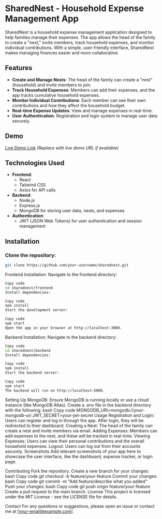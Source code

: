 # SharedNest - Household Expense Management App

SharedNest is a household expense management application designed to help families manage their expenses. The app allows the head of the family to create a "nest," invite members, track household expenses, and monitor individual contributions. With a simple, user-friendly interface, SharedNest makes managing finances easier and more collaborative.

## Features

- **Create and Manage Nests**: The head of the family can create a "nest" (household) and invite members to join.
- **Track Household Expenses**: Members can add their expenses, and the app tracks cumulative household expenses.
- **Monitor Individual Contributions**: Each member can see their own contributions and how they affect the household budget.
- **Real-time Expense Updates**: View and manage expenses in real-time.
- **User Authentication**: Registration and login system to manage user data securely.

## Demo

[Live Demo Link](#) _(Replace with live demo URL if available)_

## Technologies Used

- **Frontend**:
  - React
  - Tailwind CSS
  - Axios for API calls
- **Backend**:
  - Node.js
  - Express.js
  - MongoDB for storing user data, nests, and expenses
- **Authentication**:
  - JWT (JSON Web Tokens) for user authentication and session management

## Installation

### Clone the repository:

```bash
git clone https://github.com/your-username/sharednest.git
```

Frontend Installation:
Navigate to the frontend directory:

```bash
Copy code
cd sharednest/frontend
Install dependencies:
```

```bash
Copy code
npm install
Start the development server:
```

```bash
Copy code
npm start
Open the app in your browser at http://localhost:3000.
```

Backend Installation:
Navigate to the backend directory:

```bash
Copy code
cd sharednest/backend
Install dependencies:
```

```bash
Copy code
npm install
Start the backend server:
```

```bash
Copy code
npm start
The backend will run on http://localhost:5000.
```

Setting Up MongoDB:
Ensure MongoDB is running locally or use a cloud instance (like MongoDB Atlas).
Create a .env file in the backend directory with the following:
bash
Copy code
MONGODB_URI=mongodb://your-mongodb-uri
JWT_SECRET=your-jwt-secret
Usage
Registration and Login: Users can register and log in through the app. After login, they will be redirected to their dashboard.
Creating a Nest: The head of the family can create a nest and invite members via email.
Adding Expenses: Members can add expenses to the nest, and these will be tracked in real-time.
Viewing Expenses: Users can view their personal contributions and the overall household expenses.
Logout: Users can log out from their accounts securely.
Screenshots
Add relevant screenshots of your app here to showcase the user interface, like the dashboard, expense tracker, or login page.

Contributing
Fork the repository.
Create a new branch for your changes:
bash
Copy code
git checkout -b feature/your-feature
Commit your changes:
bash
Copy code
git commit -m "Add feature/describe what you added"
Push your changes:
bash
Copy code
git push origin feature/your-feature
Create a pull request to the main branch.
License
This project is licensed under the MIT License - see the LICENSE file for details.

Contact
For any questions or suggestions, please open an issue or contact me at [your-email@example.com].
